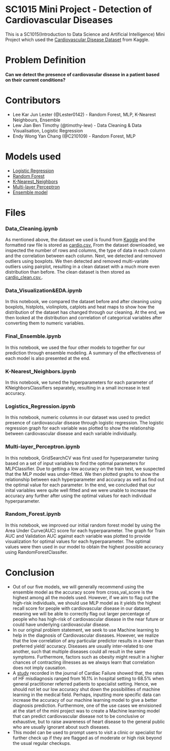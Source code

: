 # SC1015 Mini Project - Detection of Cardiovascular Diseases #

This is a SC1015(Introduction to Data Science and Artificial Intelligence) Mini Project which used the [Cardiovascular Disease Dataset](https://www.kaggle.com/sulianova/cardiovascular-disease-dataset) from Kaggle.

# Problem Definition 
#### Can we detect the presence of cardiovasular disease in a patient based on their current conditions?

# Contributors
- Lee Kar Jun Lester (@Lester0142) - Random Forest, MLP, K-Nearest Neighbours, Ensemble
- Lew Jian Ben Timothy (@timothy-lew) - Data Cleaning & Data Visualisation, Logistic Regression
- Endy Wong Yan Chang (@C210109) - Random Forest, MLP
 
# Models used
- [Logistic Regression](https://github.com/timothy-lew/dsai_mini_project/blob/main/Logistics_Regression.ipynb)
- [Random Forest](https://github.com/timothy-lew/dsai_mini_project/blob/main/Random_Forest.ipynb)
- [K-Nearest_Neighbors](https://github.com/timothy-lew/dsai_mini_project/blob/main/K-Nearest_Neighbors.ipynb)
- [Multi-layer Perceptron](https://github.com/timothy-lew/dsai_mini_project/blob/main/Multi-layer_Perceptron.ipynb)
- [Ensemble model](https://github.com/timothy-lew/dsai_mini_project/blob/main/Final_Ensemble.ipynb)

# Files
### **Data_Cleaning.ipynb** <br /> 
As mentioned above, the dataset we used is found from [Kaggle](https://www.kaggle.com/sulianova/cardiovascular-disease-dataset) and the formatted raw file is stored as [cardio.csv.](https://github.com/timothy-lew/dsai_mini_project/blob/main/Dataset/cardio.csv) From the dataset downloaded, we inspected the number of rows and columns, the type of data in each column and the correlation between each column. Next, we detected and removed outliers using boxplots. We then detected and removed multi-variate outliers using pairplot, resulting in a clean dataset with a much more even distribution than before. The clean dataset is then stored as [cardio_clean.csv.](https://github.com/timothy-lew/dsai_mini_project/blob/main/Dataset/cardio_clean.csv).

### Data_Visualization&EDA.ipynb <br /> 

In this notebook, we compared the dataset before and after cleaning using boxplots, histplots, violinplots, catplots and heat maps to show how the distribution of the dataset has changed through our cleaning. At the end, we then looked at the distribution and correlation of categorical variables after converting them to numeric variables.

### Final_Ensemble.ipynb <br /> 
In this notebook, we used the four other models to together for our prediction through ensemble modeling. A summary of the effectiveness of each model is also presented at the end.  

### K-Nearest_Neighbors.ipynb <br /> 
In this notebook, we tuned the hyperparameters for each parameter of KNeighborsClassifiers separately, resulting in a small increase in test accuracy. 

### Logistics_Regression.ipynb <br /> 
In this notebook, numeric columns in our dataset was used to predict presence of cardiovascular disease through logistic regression. The logistic regression graph for each variable was plotted to show the relationship between cardiovascular disease and each variable individually.

### Multi-layer_Perceptron.ipynb <br /> 
In this notebook, GridSearchCV was first used for hyperparameter tuning based on a set of input variables to find the optimal parameters for MLPClassifier. Due to getting a low accuracy on the train test, we suspected that the MLP model was under-fitted. We then plotted graphs to show the relationship between each hyperparameter and accuracy as well as find out the optimal value for each parameter. In the end, we concluded that our inital variables were quite well fitted and we were unable to increase the accuracy any further after using the optimal values for each individual hyperparameter.

### Random_Forest.ipynb <br /> 
In this notebook, we improved our initial random forest model by using the Area Under Curve(AUC) score for each hyperparameter. The graph for Train AUC and Validation AUC against each variable was plotted to provide visualization for optimal values for each hyperparameter. The optimal values were then used in our model to obtain the highest possible accuracy using RandomForestClassifer.

# Conclusion

- Out of our five models, we will generally recommend using the ensemble model as the accuracy score from cross_val_score is the highest among all the models used. However, if we aim to flag out the high-risk individuals, we should use MLP model as it yields the highest recall score for people with cardiovascular disease in our dataset, meaning we will be able to correctly flag out larger percentage of people who has high-risk of cardiovascular disease in the near future or could have underlying cardiovascular disease. 
- In our original problem statement, we seek to use Machine learning to help in the diagnosis of Cardiovascular diseases. However, we realize that the low correlation of any particular predictor results in a lower than preferred yield/ accuracy. Diseases are usually inter-related to one another, such that multiple diseases could all result in the same symptoms. Furthermore, factors such as obesity might result in a higher chances of contracting illnesses as we always learn that correlation does not imply causation. 
- A [study](https://pubmed.ncbi.nlm.nih.gov/34048921/) recorded in the journal of Cardiac Failure showed that, the rates of HF misdiagnosis ranged from 16.1% in hospital setting to 68.5% when general practitioner referred patients to specialist setting. Hence, we should not let our low accuracy shut down the possibilities of machine learning in the medical field. Perhaps, inputting more specific data can increase the accuracy of our machine learning model to give a better diagnosis prediction. Furthermore, one of the use cases we envisioned at the start of the mini project was to create a Machine learning model that can predict cardiovascular disease not to be conclusive or exhaustive, but to raise awareness of heart disease to the general public who are usually ignorant about such diseases. 
- This model can be used to prompt users to visit a clinic or specialist for further check up if they are flagged as of moderate or high risk beyond the usual regular checkups.


